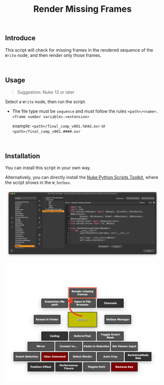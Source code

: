 <h1 align='center'>
  Render Missing Frames
</h1>

<br />

## Introduce
This script will check for missing frames in the rendered sequence of the `Write` node, and then render only those frames.

<br />

## Usage
> Suggestion: Nuke 13 or later

Select a `Write` node, then run the script.

- The file type must be `sequence` and must follow the rules `<path>/<name>.<frame number variable>.<extension>`

  example: `<path>/final_comp_v001.%04d.exr` or `<path>/final_comp_v001.####.exr`

<br />

## Installation
You can install this script in your own way.

Alternatively, you can directly install the [Nuke Python Scripts Toolkit](https://github.com/isLundy/Nuke-Python-Scripts-Toolkit.git), where the script shows in the `W_hotbox`.

![usage 01](./images/usage_01.png)

![usage_02](./images/usage_02.png)
